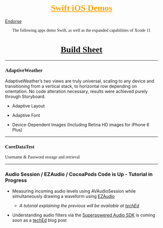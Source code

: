 <h1 style="color:orange;text-align:center;font-family:Exo-Thin"><u>Swift iOS Demos</u></h1>
<a href="https://coderwall.com/madarkitekt">Endorse</a>
<p style="text-align:center;font-family:Exo;">The following apps demo Swift, as well as the expanded capabilities of Xcode 11</p>

<h1 style="text-align:center;font-family:Exo-Thin;"><u>Build Sheet</u></h1>
<hr>
<h3 style="font-family:Exo-Thin">AdaptiveWeather</h3>
AdaptiveWeather’s two views are truly universal, scaling to any device and transitioning from a vertical stack, to horizontal row depending on orientation. No code alteration necessary, results were achieved purely through Storyboard.

* Adaptive Layout

* Adaptive Font

* Device-Dependent Images (Including Retina HD images for iPhone 6 Plus)

<hr>
<h3 style="font-family:Exo-Thin">CoreDataTest</h3>
<p style="font-family:Exo-Bold">Username & Password storage and retrieval</p>
<hr>

### Audio Session / EZAudio / CocoaPods Code is Up - Tutorial in Progress

* Measuring incoming audio levels using AVAudioSession while simultaneously drawing a waveform using [EZAudio](https://github.com/MadArkitekt/EZAudio)

  * _A tutorial explaining the previous will be available at [techEd](http://edsaltertech.com)_

* Understanding audio filters via the [Superpowered Audio SDK](http://superpowered.com/)</a> is coming soon as a [techEd](http://edsaltertech.com) blog post
</div>

